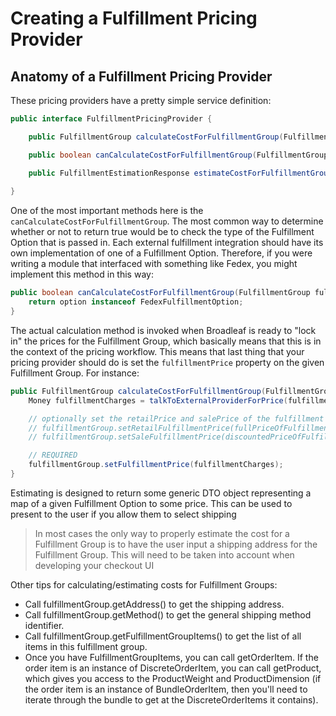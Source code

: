 # Creating a Fulfillment Pricing Provider

## Anatomy of a Fulfillment Pricing Provider

These pricing providers have a pretty simple service definition:

```java
public interface FulfillmentPricingProvider {

    public FulfillmentGroup calculateCostForFulfillmentGroup(FulfillmentGroup fulfillmentGroup) throws FulfillmentPriceException;

    public boolean canCalculateCostForFulfillmentGroup(FulfillmentGroup fulfillmentGroup, FulfillmentOption option);

    public FulfillmentEstimationResponse estimateCostForFulfillmentGroup(FulfillmentGroup fulfillmentGroup, Set<FulfillmentOption> options) throws FulfillmentPriceException;
    
}
```

One of the most important methods here is the `canCalculateCostForFulfillmentGroup`. The most common way to determine whether or not to return true would be to check the type of the Fulfillment Option that is passed in. Each external fulfillment integration should have its own implementation of one of a Fulfillment Option. Therefore, if you were writing a module that interfaced with something like Fedex, you might implement this method in this way:

```java
public boolean canCalculateCostForFulfillmentGroup(FulfillmentGroup fulfillmentGroup, FulfillmentOption option) {
    return option instanceof FedexFulfillmentOption;
}
```

The actual calculation method is invoked when Broadleaf is ready to "lock in" the prices for the Fulfillment Group, which basically means that this is in the context of the pricing workflow. This means that last thing that your pricing provider should do is set the `fulfillmentPrice` property on the given Fulfillment Group. For instance:

```java
public FulfillmentGroup calculateCostForFulfillmentGroup(FulfillmentGroup fulfillmentGroup) {
    Money fulfillmentCharges = talkToExternalProviderForPrice(fulfillmentGroup);

    // optionally set the retailPrice and salePrice of the fulfillment group
    // fulfillmentGroup.setRetailFulfillmentPrice(fullPriceOfFulfillmentGroup);
    // fulfillmentGroup.setSaleFulfillmentPrice(discountedPriceOfFulfillmentGroup);

    // REQUIRED
    fulfillmentGroup.setFulfillmentPrice(fulfillmentCharges);
}
```

Estimating is designed to return some generic DTO object representing a map of a given Fulfillment Option to some price. This can be used to present to the user if you allow them to select shipping

> In most cases the only way to properly estimate the cost for a Fulfillment Group is to have the user input a shipping address for the Fulfillment Group. This will need to be taken into account when developing your checkout UI

Other tips for calculating/estimating costs for Fulfillment Groups:

- Call fulfillmentGroup.getAddress() to get the shipping address.
- Call fulfillmentGroup.getMethod() to get the general shipping method identifier.
- Call fulfillmentGroup.getFulfillmentGroupItems() to get the list of all items in this fulfillment group.
- Once you have FulfillmentGroupItems, you can call getOrderItem. If the order item is an instance of DiscreteOrderItem, you can call getProduct, which gives you access to the ProductWeight and ProductDimension (if the order item is an instance of BundleOrderItem, then you'll need to iterate through the bundle to get at the DiscreteOrderItems it contains).
